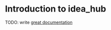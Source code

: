 # Introduction to idea_hub

TODO: write [great documentation](http://jacobian.org/writing/great-documentation/what-to-write/)
